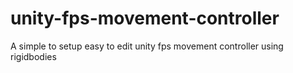# unity-fps-movement-controller
A simple to setup easy to edit unity fps movement controller using rigidbodies 
